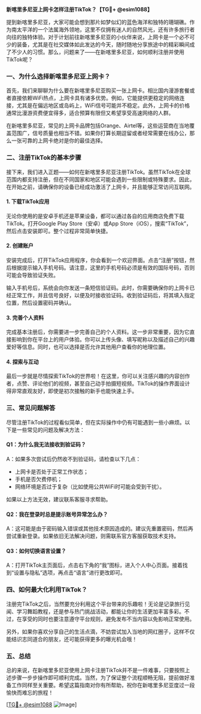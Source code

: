 **新喀里多尼亚上网卡怎样注册TikTok？【TG💪+ @esim1088】**

提到新喀里多尼亚，大家可能会想到那片如梦似幻的蓝色海洋和独特的珊瑚礁。作为南太平洋的一个法属海外领地，这里不仅拥有迷人的自然风光，还有许多旅行者向往的独特体验。对于计划前往新喀里多尼亚的小伙伴来说，上网卡是一个必不可少的装备，尤其是在社交媒体如此发达的今天，随时随地分享旅途中的精彩瞬间成了不少人的习惯。那么，问题来了——在新喀里多尼亚，如何顺利注册并使用TikTok呢？

### **一、为什么选择新喀里多尼亚上网卡？**

首先，我们来聊聊为什么要在新喀里多尼亚购买一张上网卡。相比国内漫游套餐或者直接依赖WiFi热点，上网卡具有诸多优势。例如，它能提供更稳定的网络连接，尤其是在偏远地区或岛屿上，WiFi信号可能并不稳定。此外，上网卡的价格通常比漫游资费便宜得多，适合预算有限但又希望享受高速网络的人群。

在新喀里多尼亚，常见的上网卡品牌包括Orange、Airtel等，这些运营商在当地覆盖范围广，信号质量也相当不错。如果你打算长期逗留或者经常需要在线办公，那么一张可靠的上网卡绝对是你的最佳选择。

### **二、注册TikTok的基本步骤**

接下来，我们进入正题——如何在新喀里多尼亚注册TikTok。虽然TikTok在全球范围内都支持注册，但在不同国家和地区可能会遇到一些限制或特殊要求。因此，在开始之前，请确保你的设备已经成功激活了上网卡，并且能够正常访问互联网。

#### **1. 下载TikTok应用**
无论你使用的是安卓手机还是苹果设备，都可以通过各自的应用商店免费下载TikTok。打开Google Play Store（安卓）或App Store（iOS），搜索“TikTok”，然后点击安装即可。整个过程非常简单快捷。

#### **2. 创建账户**
安装完成后，打开TikTok应用程序，你会看到一个欢迎界面。点击“注册”按钮，然后根据提示输入手机号码。请注意，这里的手机号码必须是有效的国际号码，否则可能会导致验证失败。

输入手机号后，系统会向你发送一条短信验证码。此时，你需要确保你的上网卡已经正常工作，并且信号良好，以便及时接收验证码。收到验证码后，将其填入指定位置，然后设置密码并确认。

#### **3. 完善个人资料**
完成基本注册后，你需要进一步完善自己的个人资料。这一步非常重要，因为它直接影响到你在平台上的用户体验。你可以上传头像、填写昵称以及描述自己的兴趣爱好等信息。同时，也可以选择是否允许其他用户查看你的地理位置。

#### **4. 探索与互动**
最后一步就是尽情探索TikTok的世界啦！在这里，你可以关注感兴趣的内容创作者，点赞、评论他们的视频，甚至自己动手拍摄短视频。TikTok的操作界面设计得非常直观友好，即使是初次接触的新手也能快速上手。

### **三、常见问题解答**

尽管注册TikTok的过程看似简单，但在实际操作中仍有可能遇到一些小麻烦。以下是一些常见的问题及解决方法：

#### **Q1：为什么我无法接收到验证码？**
A：如果多次尝试后仍然收不到验证码，请检查以下几点：
- 上网卡是否处于正常工作状态；
- 手机是否欠费停机；
- 网络环境是否过于复杂（比如使用公共WiFi时可能会受到干扰）。

如果以上方法无效，建议联系客服寻求帮助。

#### **Q2：我在登录时总是提示账号异常怎么办？**
A：这可能是由于密码输入错误或其他技术原因造成的。建议先重置密码，然后再尝试重新登录。如果依旧无法解决问题，则需联系官方客服获取技术支持。

#### **Q3：如何切换语言设置？**
A：打开TikTok主页面后，点击右下角的“我”图标，进入个人中心页面。接着找到“设置与隐私”选项，再点击“语言”进行更改即可。

### **四、如何最大化利用TikTok？**

注册完TikTok之后，当然要充分利用这个平台带来的乐趣啦！无论是记录旅行见闻、学习舞蹈教程，还是参与热门挑战活动，都能让你的生活更加丰富多彩。不过，在享受的同时也要注意遵守平台规则，避免发布不当内容以免影响正常使用。

另外，如果你喜欢分享自己的生活点滴，不妨尝试加入当地的网红圈子，这样不仅能结识志同道合的朋友，还可能获得更多的曝光机会哦！

### **五、总结**

总的来说，在新喀里多尼亚使用上网卡注册TikTok并不是一件难事，只要按照上述步骤一步步操作即可顺利完成。当然，为了保证整个流程顺畅无阻，提前做好准备工作同样至关重要。希望这篇指南对你有所帮助，祝你在新喀里多尼亚度过一段愉快而难忘的旅程！

[[TG💪+ @esim1088](https://t.me/s/esim1088) ![Image](https://i.postimg.cc/4NQfJmqS/Snipaste-2025-05-13-00-14-12.png)]